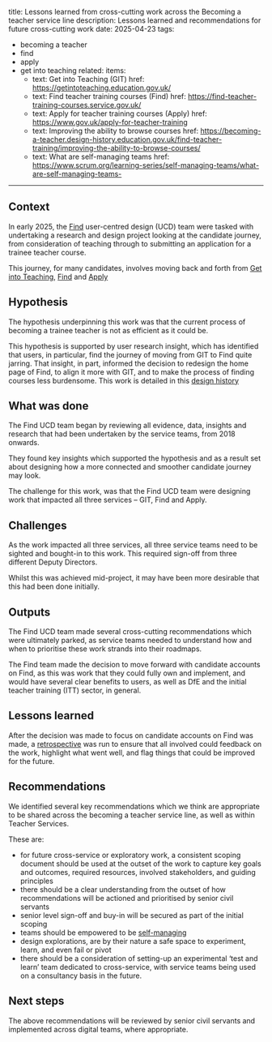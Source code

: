 title: Lessons learned from cross-cutting work across the Becoming a teacher service line
description: Lessons learned and recommendations for future cross-cutting work
date: 2025-04-23
tags:
  - becoming a teacher
  - find
  - apply
  - get into teaching
related:
  items:
    - text: Get into Teaching (GIT)
      href: https://getintoteaching.education.gov.uk/
    - text: Find teacher training courses (Find)
      href: https://find-teacher-training-courses.service.gov.uk/ 
    - text: Apply for teacher training courses (Apply)
      href: https://www.gov.uk/apply-for-teacher-training 
    - text: Improving the ability to browse courses
      href: https://becoming-a-teacher.design-history.education.gov.uk/find-teacher-training/improving-the-ability-to-browse-courses/ 
    - text: What are self-managing teams
      href: https://www.scrum.org/learning-series/self-managing-teams/what-are-self-managing-teams- 
---

## Context

In early 2025, the [Find]( https://find-teacher-training-courses.service.gov.uk/) user-centred design (UCD) team were tasked with undertaking a research and design project looking at the candidate journey, from consideration of teaching through to submitting an application for a trainee teacher course.

This journey, for many candidates, involves moving back and forth from [Get into Teaching]( https://getintoteaching.education.gov.uk/), [Find]( https://find-teacher-training-courses.service.gov.uk/ ) and [Apply]( https://www.gov.uk/apply-for-teacher-training)

## Hypothesis

The hypothesis underpinning this work was that the current process of becoming a trainee teacher is not as efficient as it could be. 

This hypothesis is supported by user research insight, which has identified that users, in particular, find the journey of moving from GIT to Find quite jarring. That insight, in part, informed the decision to redesign the home page of Find, to align it more with GIT, and to make the process of finding courses less burdensome. This work is detailed in this [design history]( https://becoming-a-teacher.design-history.education.gov.uk/find-teacher-training/improving-the-ability-to-browse-courses/)

## What was done

The Find UCD team began by reviewing all evidence, data, insights and research that had been undertaken by the service teams, from 2018 onwards.

They found key insights which supported the hypothesis and as a result set about designing how a more connected and smoother candidate journey may look.

The challenge for this work, was that the Find UCD team were designing work that impacted all three services – GIT, Find and Apply.

## Challenges

As the work impacted all three services, all three service teams need to be sighted and bought-in to this work. This required sign-off from three different Deputy Directors.

Whilst this was achieved mid-project, it may have been more desirable that this had been done initially.

## Outputs

The Find UCD team made several cross-cutting recommendations which were ultimately parked, as service teams needed to understand how and when to prioritise these work strands into their roadmaps.

The Find team made the decision to move forward with candidate accounts on Find, as this was work that they could fully own and implement, and would have several clear benefits to users, as well as DfE and the initial teacher training (ITT) sector, in general.

## Lessons learned

After the decision was made to focus on candidate accounts on Find was made, a [retrospective]( https://www.gov.uk/service-manual/agile-delivery/agile-tools-techniques#retrospective-meetings) was run to ensure that all involved could feedback on the work, highlight what went well, and flag things that could be improved for the future.

## Recommendations 

We identified several key recommendations which we think are appropriate to be shared across the becoming a teacher service line, as well as within Teacher Services. 

These are:

- for future cross-service or exploratory work, a consistent scoping document should be used at the outset of the work to capture key goals and outcomes, required resources, involved stakeholders, and guiding principles
- there should be a clear understanding from the outset of how recommendations will be actioned and prioritised by senior civil servants
- senior level sign-off and buy-in will be secured as part of the initial scoping
- teams should be empowered to be [self-managing]( https://www.scrum.org/learning-series/self-managing-teams/what-are-self-managing-teams-)
- design explorations, are by their nature a safe space to experiment, learn, and even fail or pivot
- there should be a consideration of setting-up an experimental ‘test and learn’ team dedicated to cross-service, with service teams being used on a consultancy basis in the future. 

## Next steps

The above recommendations will be reviewed by senior civil servants and implemented across digital teams, where appropriate.
